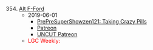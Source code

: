 354. [Alt F-Ford](https://linuxgamecast.com/2019/06/linuxgamecast-weekly-354-alt-f-ford/)
     * 2019-06-01
        * [PrePreSuperShowzen121: Taking Crazy Pills](https://www.patreon.com/posts/prepresupershowz-27335801)
        * [Patreon](https://www.patreon.com/posts/linuxgamecast-f-27335873)
        * [UNCUT Patreon](https://www.patreon.com/posts/linuxgamecast-27335825)
     * <span style="color:red">LGC Weekly:</span>
